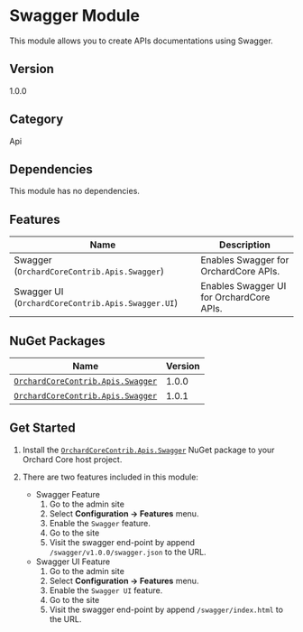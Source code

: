 # Swagger Module

This module allows you to create APIs documentations using Swagger.

## Version

1.0.0

## Category

Api

## Dependencies

This module has no dependencies.

## Features

| Name | Description |
| --- | --- |
| Swagger (`OrchardCoreContrib.Apis.Swagger`)  | Enables Swagger for OrchardCore APIs. |
| Swagger UI (`OrchardCoreContrib.Apis.Swagger.UI`) | Enables Swagger UI for OrchardCore APIs. |

## NuGet Packages

| Name | Version |
| --- | --- |
| [`OrchardCoreContrib.Apis.Swagger`](https://www.nuget.org/packages/OrchardCoreContrib.Apis.Swagger/1.0.0) | 1.0.0 |
| [`OrchardCoreContrib.Apis.Swagger`](https://www.nuget.org/packages/OrchardCoreContrib.Apis.Swagger/1.0.1) | 1.0.1 |

## Get Started

1. Install the [`OrchardCoreContrib.Apis.Swagger`](https://www.nuget.org/packages/OrchardCoreContrib.Apis.Swagger/) NuGet package to your Orchard Core host project.
2. There are two features included in this module:

    - Swagger Feature
        1. Go to the admin site
        2. Select **Configuration -> Features** menu.
        3. Enable the `Swagger` feature.
        4. Go to the site
        5. Visit the swagger end-point by append `/swagger/v1.0.0/swagger.json` to the URL.
    - Swagger UI Feature
        1. Go to the admin site
        2. Select **Configuration -> Features** menu.
        3. Enable the `Swagger UI` feature.
        4. Go to the site
        5. Visit the swagger end-point by append `/swagger/index.html` to the URL.
